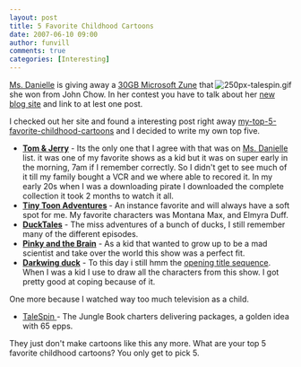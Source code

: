 ```yaml
---
layout: post
title: 5 Favorite Childhood Cartoons
date: 2007-06-10 09:00
author: funvill
comments: true
categories: [Interesting]
---
```

<a href="http://www.msdanielle.com/"><img src="http://blog.abluestar.com/public/uploads/2007/06/250px-talespin.gif" alt="250px-talespin.gif" align="right" />Ms. Danielle</a> is giving away a <a href="http://www.msdanielle.com/microsoft-zune-30gb-giveaway-contest">30GB Microsoft Zune</a> that she won from John Chow. In her contest you have to talk about her <a href="http://www.msdanielle.com/">new blog site</a> and link to at lest one post.

I checked out her site and found a interesting post right away <a href="http://www.msdanielle.com/my-top-5-favorite-childhood-cartoons/">my-top-5-favorite-childhood-cartoons</a> and I decided to write my own top five.
<ul>
	<li><a href="http://en.wikipedia.org/wiki/Tom_and_Jerry_(MGM)"><strong>Tom &amp; Jerry</strong></a>  - Its the only one that I agree with that was on <a href="http://www.msdanielle.com/">Ms. Danielle</a> list. it was one of my favorite shows as a kid but it was on super early in the morning, 7am if I remember correctly. So I didn't get to see much of it till my family bought a VCR and we where able to recored it. In my early 20s when I was a downloading pirate I downloaded the complete collection it took 2 months to watch it all.</li>
	<li><strong><a href="http://en.wikipedia.org/wiki/Tiny_Toon_Adventures">Tiny Toon Adventures</a> </strong>- An instance favorite and will always have a soft spot for me. My favorite characters was Montana Max, and Elmyra Duff.</li>
	<li><strong><a href="http://en.wikipedia.org/wiki/DuckTales">DuckTales</a></strong> - The miss adventures of a bunch of ducks, I still remember many of the different episodes. <a href="http://en.wikipedia.org/wiki/Pinky_and_the_Brain">
</a></li>
	<li><a href="http://en.wikipedia.org/wiki/Pinky_and_the_Brain"><strong>Pinky and the Brain</strong></a> - As a kid that wanted to grow up to be a mad scientist and take over the world this show was a perfect fit.</li>
	<li><a href="http://en.wikipedia.org/wiki/Darkwing_Duck"><strong>Darkwing duck</strong></a> - To this day i still hmm the <a href="http://www.youtube.com/?v=czCqMWRFVg4">opening title sequence</a>. When I was a kid I use to draw all the characters from this show. I got pretty good at coping because of it.</li>
</ul>
One more because I watched way too much television as a child.
<ul>
	<li><a href="http://en.wikipedia.org/wiki/TaleSpin">TaleSpin </a>-  The Jungle Book charters delivering packages, a golden idea with 65 epps.</li>
</ul>
They just don't make cartoons like this any more.
What are your top 5 favorite childhood cartoons? You only get to pick 5.
